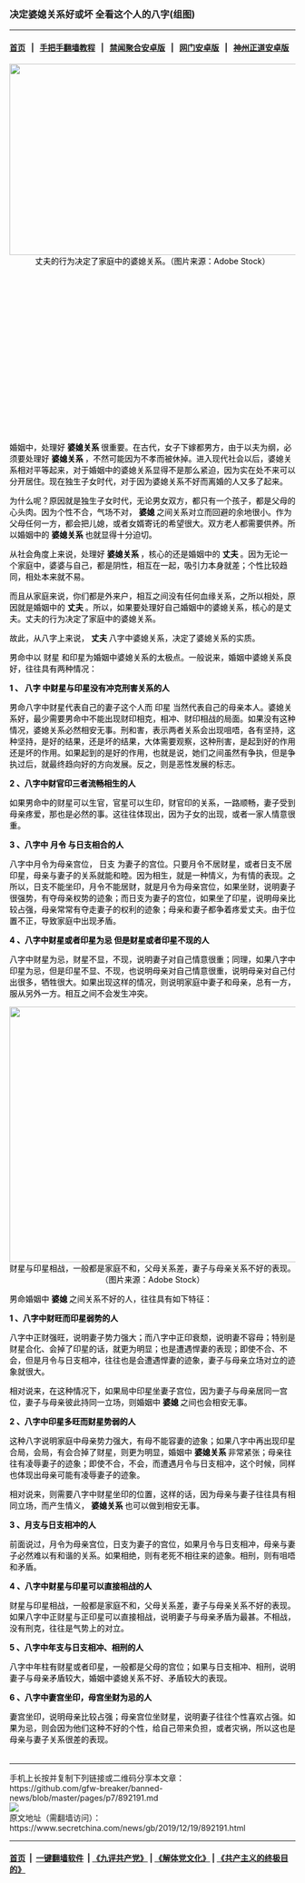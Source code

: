### 决定婆媳关系好或坏 全看这个人的八字(组图)
------------------------

#### [首页](https://github.com/gfw-breaker/banned-news/blob/master/README.md) &nbsp;&nbsp;|&nbsp;&nbsp; [手把手翻墙教程](https://github.com/gfw-breaker/guides/wiki) &nbsp;&nbsp;|&nbsp;&nbsp; [禁闻聚合安卓版](https://github.com/gfw-breaker/bn-android) &nbsp;&nbsp;|&nbsp;&nbsp; [网门安卓版](https://github.com/oGate2/oGate) &nbsp;&nbsp;|&nbsp;&nbsp; [神州正道安卓版](https://github.com/SzzdOgate/update) 



<div class="article_right" style="fone-color:#000">
 <p style="text-align:center">
  <span style="color:#000000">
   <img alt="" src="http://img2.secretchina.com/pic/2017/8-18/p1963701a170169151-ss.jpg" style="height:337px; width:600px"/>
   <br>
    丈夫的行为决定了家庭中的婆媳关系。（图片来源：Adobe Stock）
   </br>
  </span>
  <span id="hideid" name="hideid" style="color:red;display:none;">
   <span href="https://www.secretchina.com">
   </span>
  </span>
 </p>
 <div id="txt-mid1-t21-2017">
  <ins class="adsbygoogle" data-ad-client="ca-pub-1276641434651360" data-ad-slot="2451032099" style="display:inline-block;width:336px;height:280px">
  </ins>
  <div id="SC-22xxx">
  </div>
 </div>
 <p>
  <span style="color:#000000">
   婚姻中，处理好
   <strong>
    婆媳关系
   </strong>
   很重要。在古代，女子下嫁都男方，由于以夫为纲，必须要处理好
  </span>
  <strong>
   <span href="https://zh.wikipedia.org/wiki/%E5%A4%AB%E5%AE%B6" target="_blank">
    <span style="color:#000000">
     婆媳关系
    </span>
   </span>
  </strong>
  <span style="color:#000000">
   ，不然可能因为不孝而被休掉。进入现代社会以后，婆媳关系相对平等起来，对于婚姻中的婆媳关系显得不是那么紧迫，因为实在处不来可以分开居住。现在独生子女时代，对于因为婆媳关系不好而离婚的人又多了起来。
  </span>
  <span id="hideid" name="hideid" style="color:red;display:none;">
   <span href="https://www.secretchina.com">
   </span>
  </span>
 </p>
 <p>
  <span style="color:#000000">
   为什么呢？原因就是独生子女时代，无论男女双方，都只有一个孩子，都是父母的心头肉。因为个性不合，气场不对，
  </span>
  <strong>
   <span href="https://zh.wikipedia.org/wiki/%E5%A4%AB%E5%AE%B6" target="_blank">
    <span style="color:#000000">
     婆媳
    </span>
   </span>
  </strong>
  <span style="color:#000000">
   之间关系对立而回避的余地很小。作为父母任何一方，都会把儿媳，或者女婿寄讬的希望很大。双方老人都需要供养。所以婚姻中的
  </span>
  <strong>
   <span href="https://zh.wikipedia.org/wiki/%E5%A4%AB%E5%AE%B6" target="_blank">
    <span style="color:#000000">
     婆媳关系
    </span>
   </span>
  </strong>
  <span style="color:#000000">
   也就显得十分迫切。
  </span>
 </p>
 <p>
  <span style="color:#000000">
   从社会角度上来说，处理好
  </span>
  <strong>
   <span href="https://zh.wikipedia.org/wiki/%E5%A4%AB%E5%AE%B6" target="_blank">
    <span style="color:#000000">
     婆媳关系
    </span>
   </span>
  </strong>
  <span style="color:#000000">
   ，核心的还是婚姻中的
   <strong>
    丈夫
   </strong>
   。因为无论一个家庭中，婆婆与自己，都是阴性，相互在一起，吸引力本身就差；个性比较趋同，相处本来就不易。
  </span>
 </p>
 <p>
  <span style="color:#000000">
   而且从家庭来说，你们都是外来户，相互之间没有任何血缘关系，之所以相处，原因就是婚姻中的
  </span>
  <strong>
   <span href="https://zh.wikipedia.org/wiki/%E4%B8%88%E5%A4%AB" target="_blank">
    <span style="color:#000000">
     丈夫
    </span>
   </span>
  </strong>
  <span style="color:#000000">
   。所以，如果要处理好自己婚姻中的婆媳关系，核心的是丈夫。丈夫的行为决定了家庭中的婆媳关系。
  </span>
 </p>
 <p>
  <span style="color:#000000">
   故此，从八字上来说，
  </span>
  <strong>
   <span href="https://zh.wikipedia.org/wiki/%E4%B8%88%E5%A4%AB" target="_blank">
    <span style="color:#000000">
     丈夫
    </span>
   </span>
  </strong>
  <span style="color:#000000">
   八字中婆媳关系，决定了婆媳关系的实质。
  </span>
 </p>
 <p>
  <span style="color:#000000">
   男命中以
   <span href="https://www.secretchina.com/news/gb/tag/财星" target="_blank">
    财星
   </span>
   和印星为婚姻中婆媳关系的太极点。一般说来，婚姻中婆媳关系良好，往往具有两种情况：
  </span>
 </p>
 <p>
  <span style="color:#000000">
   <strong>
    1
   </strong>
   <strong>
    、
    <span href="https://www.secretchina.com/news/gb/tag/八字" target="_blank">
     八字
    </span>
    中财星与印星没有冲克刑害关系的人
   </strong>
  </span>
 </p>
 <p>
  <span style="color:#000000">
   男命八字中财星代表自己的妻子这个人而
   <span href="https://www.secretchina.com/news/gb/tag/印星" target="_blank">
    印星
   </span>
   当然代表自己的母亲本人。婆媳关系好，最少需要男命中不能出现财印相克，相冲、财印相战的局面。如果没有这种情况，婆媳关系必然相安无事。刑和害，表示两者关系会出现咀唔，各有坚持，这种坚持，是好的结果，还是坏的结果，大体需要观察，这种刑害，是起到好的作用还是坏的作用。如果起到的是好的作用，也就是说，她们之间虽然有争执，但是争执过后，就最终趋向好的方向发展。反之，则是恶性发展的标志。
  </span>
 </p>
 <p>
  <span style="color:#000000">
   <strong>
    2
   </strong>
   <strong>
    、八字中财官印三者流畅相生的人
   </strong>
  </span>
 </p>
 <p>
  <span style="color:#000000">
   如果男命中的财星可以生官，官星可以生印，财官印的关系，一路顺畅，妻子受到母亲疼爱，那也是必然的事。这往往体现出，因为子女的出现，或者一家人情意很重。
  </span>
 </p>
 <p>
  <span style="color:#000000">
   <strong>
    3
   </strong>
   <strong>
    、八字中
    <span href="https://www.secretchina.com/news/gb/tag/月令" target="_blank">
     月令
    </span>
    与日支相合的人
   </strong>
  </span>
 </p>
 <p>
  <span style="color:#000000">
   八字中月令为母亲宫位，
   <span href="https://www.secretchina.com/news/gb/tag/日支" target="_blank">
    日支
   </span>
   为妻子的宫位。只要月令不居财星，或者日支不居印星，母亲与妻子的关系就能和睦。因为相生，就是一种情义，为有情的表现。之所以，日支不能坐印，月令不能居财，就是月令为母亲宫位，如果坐财，说明妻子很强势，有夺母亲权势的迹象；而日支为妻子的宫位，如果坐了印星，说明母亲比较占强，母亲常常有夺走妻子的权利的迹象；母亲和妻子都争着疼爱丈夫。由于位置不正，导致家庭中出现矛盾。
  </span>
 </p>
 <p>
  <span style="color:#000000">
   <strong>
    4
   </strong>
   <strong>
    、八字中财星或者印星为忌
   </strong>
   <strong>
    但是财星或者印星不现的人
   </strong>
  </span>
 </p>
 <p>
  <span style="color:#000000">
   八字中财星为忌，财星不显，不现，说明妻子对自己情意很重；同理，如果八字中印星为忌，但是印星不显、不现，也说明母亲对自己情意很重，说明母亲对自己付出很多，牺牲很大。如果出现这样的情况，则说明家庭中妻子和母亲，总有一方，服从另外一方。相互之间不会发生冲突。
  </span>
 </p>
 <p style="text-align:center">
  <span style="color:#000000">
   <img alt="" src="http://img2.secretchina.com/pic/2018/4-26/p2151891a55176356-ss.jpg" style="height:450px; width:600px"/>
   <br>
    财星与印星相战，一般都是家庭不和，父母关系差，妻子与母亲关系不好的表现。（图片来源：Adobe Stock）
   </br>
  </span>
 </p>
 <center>
  <div style="max-width: 632px;height:180px; display: none; text-align: center; margin: 0 auto; overflow: hidden;overflow-x: hidden;">
   <div id="taboola-midarticle-thumbnails" style="max-width: 632px;height:180px;overflow: hidden;overflow-x: hidden;">
   </div>
  </div>
  <div>
   <ins class="adsbygoogle" data-ad-client="ca-pub-1276641434651360" data-ad-format="fluid" data-ad-layout="in-article" data-ad-slot="5164544770" style="display:block; text-align:center;">
   </ins>
  </div>
 </center>
 <p>
  <span style="color:#000000">
   男命婚姻中
  </span>
  <strong>
   <span href="https://zh.wikipedia.org/wiki/%E5%A4%AB%E5%AE%B6" target="_blank">
    <span style="color:#000000">
     婆媳
    </span>
   </span>
  </strong>
  <span style="color:#000000">
   之间关系不好的人，往往具有如下特征：
  </span>
 </p>
 <p>
  <span style="color:#000000">
   <strong>
    1
   </strong>
   <strong>
    、八字中财旺而印星弱势的人
   </strong>
  </span>
 </p>
 <p>
  <span style="color:#000000">
   八字中正财强旺，说明妻子势力强大；而八字中正印衰颓，说明妻不容母；特别是财星合化、会掉了印星的话，就更为明显；也是遭遇悍妻的表现；即使不合、不会，但是月令与日支相冲，往往也是会遭遇悍妻的迹象，妻子与母亲立场对立的迹象就很大。
  </span>
 </p>
 <p>
  <span style="color:#000000">
   相对说来，在这种情况下，如果局中印星坐妻子宫位，因为妻子与母亲居同一宫位，妻子与母亲彼此持同一立场，则婚姻中
  </span>
  <strong>
   <span href="https://zh.wikipedia.org/wiki/%E5%A4%AB%E5%AE%B6" target="_blank">
    <span style="color:#000000">
     婆媳
    </span>
   </span>
  </strong>
  <span style="color:#000000">
   之间也会相安无事。
  </span>
 </p>
 <p>
  <span style="color:#000000">
   <strong>
    2
   </strong>
   <strong>
    、八字中印星多旺而财星势弱的人
   </strong>
  </span>
 </p>
 <center>
  <ins class="adsbygoogle" data-ad-client="ca-pub-1276641434651360" data-ad-format="fluid" data-ad-layout="in-article" data-ad-slot="3646767294" style="display:block; text-align:center;">
  </ins>
 </center>
 <p>
  <span style="color:#000000">
   这种八字说明家庭中母亲势力强大，有母不能容妻的迹象；如果八字中再出现印星合局，会局，有会合掉了财星，则更为明显，婚姻中
  </span>
  <strong>
   <span href="https://zh.wikipedia.org/wiki/%E5%A4%AB%E5%AE%B6" target="_blank">
    <span style="color:#000000">
     婆媳关系
    </span>
   </span>
  </strong>
  <span style="color:#000000">
   非常紧张；母亲往往有凌辱妻子的迹象；即使不合，不会，而遭遇月令与日支相冲，这个时候，同样也体现出母亲可能有凌辱妻子的迹象。
  </span>
 </p>
 <p>
  <span style="color:#000000">
   相对说来，则需要八字中财星坐印的位置，这样的话，因为母亲与妻子往往具有相同立场，而产生情义，
  </span>
  <strong>
   <span href="https://zh.wikipedia.org/wiki/%E5%A4%AB%E5%AE%B6" target="_blank">
    <span style="color:#000000">
     婆媳关系
    </span>
   </span>
  </strong>
  <span style="color:#000000">
   也可以做到相安无事。
  </span>
 </p>
 <p>
  <span style="color:#000000">
   <strong>
    3
   </strong>
   <strong>
    、月支与日支相冲的人
   </strong>
  </span>
 </p>
 <p>
  <span style="color:#000000">
   前面说过，月令为母亲宫位，日支为妻子的宫位，如果月令与日支相冲，母亲与妻子必然难以有和谐的关系。如果相绝，则有老死不相往来的迹象。相刑，则有咀唔和矛盾。
  </span>
 </p>
 <p>
  <span style="color:#000000">
   <strong>
    4
   </strong>
   <strong>
    、八字中财星与印星可以直接相战的人
   </strong>
  </span>
 </p>
 <p>
  <span style="color:#000000">
   财星与印星相战，一般都是家庭不和，父母关系差，妻子与母亲关系不好的表现。如果八字中正财星与正印星可以直接相战，说明妻子与母亲矛盾为最甚。不相战，没有刑克，往往是气势上的对立。
  </span>
 </p>
 <p>
  <span style="color:#000000">
   <strong>
    5
   </strong>
   <strong>
    、八字中年支与日支相冲、相刑的人
   </strong>
  </span>
 </p>
 <p>
  <span style="color:#000000">
   八字中年柱有财星或者印星，一般都是父母的宫位；如果与日支相冲、相刑，说明妻子与母亲矛盾较大，婚姻中婆媳关系不好、矛盾较大的表现。
  </span>
 </p>
 <p>
  <span style="color:#000000">
   <strong>
    6
   </strong>
   <strong>
    、八字中妻宫坐印，母宫坐财为忌的人
   </strong>
  </span>
 </p>
 <p>
  <span style="color:#000000">
   妻宫坐印，说明母亲比较占强；母亲宫位坐财星，说明妻子往往个性喜欢占强。如果为忌，则会因为他们这种不好的个性，给自己带来负担，或者灾祸，所以这也是母亲与妻子关系很差的表现。
  </span>
  <center>
   <div>
    <div id="txt-mid2-t22-2017" style="display: block;  max-height: 351px;  overflow: hidden;">
     <div id="SC-21xxx">
     </div>
     <ins class="adsbygoogle" data-ad-client="ca-pub-1276641434651360" data-ad-format="auto" data-ad-slot="4301710469" data-full-width-responsive="true" style="display:block">
     </ins>
    </div>
   </div>
  </center>
  <div style="padding-top:5px;">
  </div>
 </p>
</div>

<hr/>
手机上长按并复制下列链接或二维码分享本文章：<br/>
https://github.com/gfw-breaker/banned-news/blob/master/pages/p7/892191.md <br/>
<a href='https://github.com/gfw-breaker/banned-news/blob/master/pages/p7/892191.md'><img src='https://github.com/gfw-breaker/banned-news/blob/master/pages/p7/892191.md.png'/></a> <br/>
原文地址（需翻墙访问）：https://www.secretchina.com/news/gb/2019/12/19/892191.html


------------------------
#### [首页](https://github.com/gfw-breaker/banned-news/blob/master/README.md) &nbsp;|&nbsp; [一键翻墙软件](https://github.com/gfw-breaker/nogfw/blob/master/README.md) &nbsp;| [《九评共产党》](https://github.com/gfw-breaker/9ping.md/blob/master/README.md#九评之一评共产党是什么) | [《解体党文化》](https://github.com/gfw-breaker/jtdwh.md/blob/master/README.md) | [《共产主义的终极目的》](https://github.com/gfw-breaker/gczydzjmd.md/blob/master/README.md)


<img src='http://gfw-breaker.win/banned-news/pages/p7/892191.md' width='0px' height='0px'/>